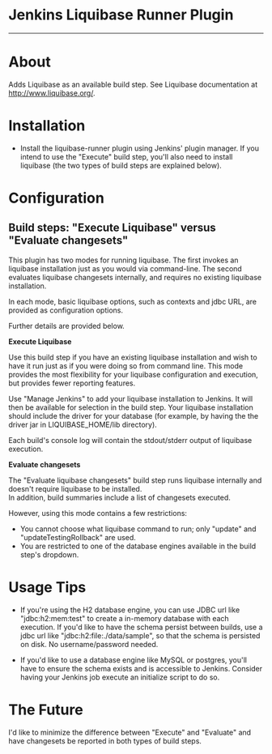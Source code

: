 # Jenkins Liquibase Runner Plugin
---

# About

Adds Liquibase as an available build step.  See Liquibase documentation at http://www.liquibase.org/.

# Installation

*  Install the liquibase-runner plugin using Jenkins' plugin manager.  If you intend to use the "Execute" build step,
you'll also need to install liquibase (the two types of build steps are explained below).

# Configuration

## Build steps: "Execute Liquibase" versus "Evaluate changesets"

This plugin has two modes for running liquibase.  The first invokes an liquibase installation just as you would via command-line.
The second evaluates liquibase changesets internally, and requires no existing liquibase installation.    

In each mode, basic liquibase options, such as contexts and jdbc URL, are provided as configuration options.

Further details are provided below.

**Execute Liquibase**

Use this build step if you have an existing liquibase installation and wish to have it run just as if you were doing so 
from command line.  This mode provides the most flexibility for your liquibase configuration and execution, but provides fewer 
reporting features.

Use "Manage Jenkins" to add your liquibase installation to Jenkins.  It will then be available for selection in the
build step.  Your liquibase installation should include the driver for your database (for example, by having the the driver jar in LIQUIBASE_HOME/lib directory).

Each build's console log will contain the stdout/stderr output of liquibase execution.

**Evaluate changesets**

The "Evaluate liquibase changesets" build step runs liquibase internally and doesn't require liquibase to be installed.  
In addition, build summaries include a list of changesets executed.
 
However, using this mode contains a few restrictions:
  * You cannot choose what liquibase command to run; only "update" and "updateTestingRollback" are used.
  * You are restricted to one of the database engines available in the build step's dropdown.
 
# Usage Tips

* If you're using the H2 database engine, you can use JDBC url like "jdbc:h2:mem:test" to create a in-memory database
with each execution.  If you'd like to have the schema persist between builds, use a jdbc url like 
"jdbc:h2:file:./data/sample", so that the schema is persisted on disk.  No username/password needed. 

* If you'd like to use a database engine like MySQL or postgres, you'll have to ensure the schema exists and is 
accessible to Jenkins.  Consider having your Jenkins job execute an initialize script to do so.

# The Future
  
I'd like to minimize the difference between "Execute" and "Evaluate" and have changesets be reported in both types of
build steps.
 





